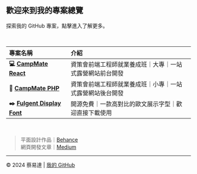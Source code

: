 <h2>歡迎來到我的專案總覽</h2>

<p>探索我的 GitHub 專案，點擊進入了解更多。</p>

<br/>

<table>
  <thead>
    <tr>
      <th style="text-align: left;">專案名稱</th>
      <th style="text-align: left;">介紹</th>
    </tr>
  </thead>
  <tbody>
    <tr>
      <td><strong>💻 <a href="https://github.com/sth-of-yidatsai/project_campmate-devYida">CampMate React</a></strong></td>
      <td>資策會前端工程師就業養成班｜大專｜一站式露營網站前台開發</td>
    </tr>
    <tr>
      <td><strong>🔧 <a href="https://github.com/sth-of-yidatsai/campmate/tree/main" target="_blank">CampMate PHP</a></strong></td>
      <td>資策會前端工程師就業養成班｜小專｜一站式露營網站後台開發</td>
    </tr>
    <tr>
      <td><strong>✒️ <a href="https://github.com/sth-of-yidatsai/Fulgent-typeface" target="_blank">Fulgent Display Font</a></strong></td>
      <td>開源免費｜一款高對比的歐文展示字型｜歡迎直接下載使用</td>
    </tr>
  </tbody>
</table>

<br/>

> 平面設計作品｜[Behance](https://www.behance.net/sth_of_yidatsai)
> <br/>
> 網頁開發文章｜[Medium](https://medium.com/@yidatsai.789)

---
<p>© 2024 蔡易達 | <a href="https://github.com/sth-of-yidatsai" target="_blank">我的 GitHub</a></p>
